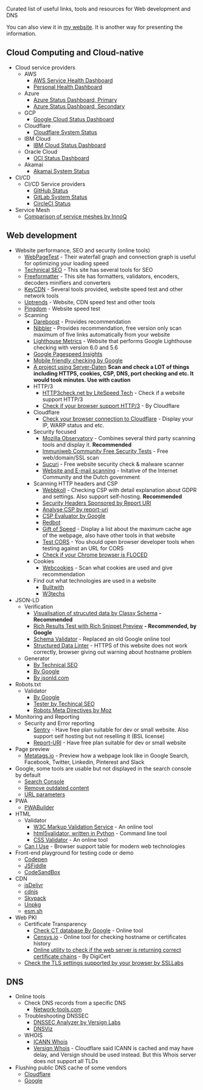 
Curated list of useful links, tools and resources for Web development and DNS

You can also view it in [my website](https://www.kappawingman.com/useful-links/).
It is another way for presenting the information.

Cloud Computing and Cloud-native
--------------------------------

- Cloud service providers
  - AWS
    - [AWS Service Health Dashboard](https://status.aws.amazon.com)
    - [Personal Health Dashboard](https://phd.aws.amazon.com)
  - Azure
    - [Azure Status Dashboard, Primary](https://status.azure.com)
    - [Azure Status Dashboard, Secondary](https://status2.azure.com)
  - GCP
    - [Google Cloud Status Dashboard](https://status.cloud.google.com)
  - Cloudflare
    - [Cloudflare System Status](https://www.cloudflarestatus.com)
  - IBM Cloud
    - [IBM Cloud Status Dashboard](https://cloud.ibm.com/status)
  - Oracle Cloud
    - [OCI Status Dashboard](https://ocistatus.oraclecloud.com)
  - Akamai
    - [Akamai System Status](https://edgedns.status.akamai.com)
- CI/CD
  - CI/CD Service providers
    - [GitHub Status](https://www.githubstatus.com)
    - [GitLab System Status](https://status.gitlab.com)
    - [CircleCI Status](https://status.circleci.com)
- Service Mesh
  - [Comparison of service meshes by InnoQ](https://servicemesh.es/)

Web development
---------------

- Website performance, SEO and security (online tools)
  - [WebPageTest](https://www.webpagetest.org) - Their waterfall graph and connection graph is useful for 
optimizing your loading speed
  - [Techinical SEO](https://technicalseo.com/tools) - This site has several tools for SEO
  - [Freeformatter](https://www.freeformatter.com/) - This site has formatters, validators, encoders, decoders minifiers and converters
  - [KeyCDN](https://tools.keycdn.com/) - Several tools provided, website speed test and other network tools
  - [Uptrends](https://www.uptrends.com/tools) - Website, CDN speed test and other tools
  - [Pingdom](https://tools.pingdom.com) - Website speed test
  - Scanning
    - [Dareboost](https://www.dareboost.com) - Provides recommendation
    - [Nibbler](https://nibbler.silktide.com) - Provides recommendation, free version only scan maximum of five links automatically from your website
    - [Lighthouse Metrics](https://lighthouse-metrics.com) - Website that performs Google Lighthouse checking with version 6.0 and 5.6
    - [Google Pagespeed Insights](https://developers.google.com/speed/pagespeed/insights/)
    - [Mobile friendly checking by Google](https://search.google.com/test/mobile-friendly)
    - [A project using Server-Daten](https://check-your-website.server-daten.de) **Scan and check a LOT of things including HTTPS, cookies, CSP, DNS, port checking and etc. It would took minutes. Use with caution**
    - HTTP/3
      - [HTTP3check.net by LiteSpeed Tech](https://http3check.net) - Check if a website support HTTP/3
      - [Check if your browser support HTTP/3](https://cloudflare-quic.com/) - By Cloudflare
    - Cloudflare
      - [Check your browser connection to Cloudflare](https://www.cloudflare.com/cdn-cgi/trace) - Display your IP, WARP status and etc.
    - Security focused
      - [Mozilla Observatory](https://observatory.mozilla.org/) - Combines several third party scanning tools and display it. **Recommended**
      - [Immuniweb Community Free Security Tests](https://www.immuniweb.com/free/) - Free web/domain/SSL scan
      - [Sucuri](https://sitecheck.sucuri.net/) - Free website security check & malware scanner
      - [Website and E-mail scanning](https://internet.nl/) - Initative of the Internet Community and the Dutch government
    - Scanning HTTP headers and CSP
      - [Webbkoll](https://webbkoll.dataskydd.net/en) - Checking CSP with detail explanation about GDPR and settings. Also support self-hosting. **Recommended**
      - [Security Headers Sponsored by Report URI](https://securityheaders.com/)
      - [Analyse CSP by report-uri](https://report-uri.com/home/analyse)
      - [CSP Evaluator by Google](https://csp-evaluator.withgoogle.com/)
      - [Redbot](https://redbot.org)
      - [Gift of Speed](https://www.giftofspeed.com/cache-checker/) - Display a list about the maximum cache age of the webpage, also have other tools in that website
      - [Test CORS](https://www.test-cors.org) - You should open browser developer tools when testing against an URL for CORS
      - [Check if your Chrome browser is FLOCED](https://amifloced.org/)
    - Cookies
      - [Webcookies](https://webcookies.org/) - Scan what cookies are used and give recommendation
    - Find out what technologies are used in a website
      - [Builtwith](https://builtwith.com/)
      - [W3techs](https://w3techs.com/sites)
- JSON-LD
  - Verification
    - [Visualisation of strucuted data by Classy Schema](https://classyschema.org/Visualisation) **- Recommended**
    - [Rich Results Test with Rich Snippet Preview](https://search.google.com/test/rich-results) **- Recommended, by Google**
    - [Schema Validator](https://validator.schema.org/) - Replaced an old Google online tool
    - [Structured Data Linter](http://linter.structured-data.org) - HTTPS of this website does not work correctly, browser giving out warning about hostname problem 
  - Generator
    - [By Technical SEO](https://technicalseo.com/tools/schema-markup-generator/)
    - [By Google](https://www.google.com/webmasters/markup-helper/)
    - [By jsonld.com](https://jsonld.com/json-ld-generator/)
- Robots.txt
  - Validator
    - [By Google](https://www.google.com/webmasters/tools/robots-testing-tool)
    - [Tester by Techincal SEO](https://technicalseo.com/tools/robots-txt/)
    - [Robots Meta Directives by Moz](https://moz.com/learn/seo/robots-meta-directives)
- Monitoring and Reporting
  - Security and Error reporting
    - [Sentry](https://sentry.io/) - Have free plan suitable for dev or small website. Also support self hosting but not reselling it (BSL license)
    - [Report-URI](https://report-uri.com/) - Have free plan suitable for dev or small website
- Page preview
    - [Metatags.io](https://metatags.io/) - Preview how a webpage look like in Google Search, Facebook, Twitter, Linkedin, Pinterest and Slack
- Google, some tools are usable but not displayed in the search console by default
    - [Search Console](https://search.google.com/u/0/search-console/welcome)
    - [Remove outdated content](https://www.google.com/webmasters/tools/removals)
    - [URL parameters](https://www.google.com/webmasters/tools/crawl-url-parameters)
- PWA
  - [PWABuilder](https://www.pwabuilder.com)
- HTML
  - Validator
    - [W3C Markup Validation Service](https://validator.w3.org/) - An online tool
    - [html5validator, written in Python](https://github.com/svenkreiss/html5validator) - Command line tool
    - [CSS Validator](https://jigsaw.w3.org/css-validator/) - An online tool
  - [Can I Use](https://caniuse.com/) - Browser support table for modern web technologies
 - Front-end playground for testing code or demo
   - [Codepen](https://codepen.io/)
   - [JSFiddle](https://jsfiddle.net/)
   - [CodeSandBox](https://codesandbox.io/)
- CDN
  - [jsDelivr](https://www.jsdelivr.com/)
  - [cdnjs](https://cdnjs.com/)
  - [Skypack](https://www.skypack.dev/)
  - [Unpkg](https://unpkg.com/)
  - [esm.sh](https://esm.sh/)
- Web PKI
  - Certificate Transparency
    - [Check CT database By Google](https://transparencyreport.google.com/https/certificates) - Online tool
    - [Censys.io](https://search.censys.io) - Online tool for checking hostname or certificates history
    - [Online utility to check if the web server is returning correct certificate chains](https://www.digicert.com/help/) - By DigiCert
  - [Check the TLS settings supported by your browser by SSLLabs](https://clienttest.ssllabs.com:8443/ssltest/viewMyClient.html)

DNS
---

- Online tools
  - Check DNS records from a specific DNS
    - [Network-tools.com](https://network-tools.com/nslookup/)
  - Troubleshooting DNSSEC
    - [DNSSEC Analyzer by Versign Labs](https://dnssec-debugger.verisignlabs.com/)
    - [DNSViz](https://dnsviz.net/)
  - WHOIS
    - [ICANN Whois](https://lookup.icann.org/lookup)
    - [Versign Whois](https://www.verisign.com/en_GB/domain-names/whois/index.xhtml?loc=en_GB) - Cloudflare said ICANN is cached and may have delay, and Versign should be used instead. But this Whois server does not support all TLDs
- Flushing public DNS cache of some vendors
  - [Cloudflare](https://1.1.1.1/purge-cache/)
  - [Google](https://developers.google.com/speed/public-dns/cache)
